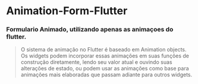 # Animation-Form-Flutter

<h3>Formulario Animado, utilizando apenas as animaçoes do flutter.</h3>

<blockquote>
  O sistema de animação no Flutter é baseado em Animation objects. 
  Os widgets podem incorporar essas animações em suas funções de construção diretamente, 
  lendo seu valor atual e ouvindo suas alterações de estado, ou podem usar as animações como base para animações mais elaboradas que passam adiante para outros widgets.
  </blockquote>
